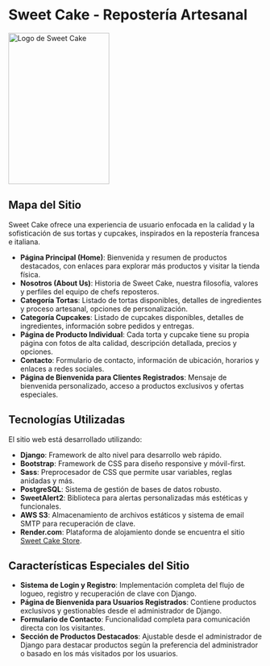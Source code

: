 # Sweet Cake - Repostería Artesanal

<img src="https://sweetcake-store.s3.eu-west-3.amazonaws.com/static/images/cake_vertical.svg" alt="Logo de Sweet Cake" width="200" height="300">

## Mapa del Sitio
Sweet Cake ofrece una experiencia de usuario enfocada en la calidad y la sofisticación de sus tortas y cupcakes, inspirados en la repostería francesa e italiana.

- **Página Principal (Home)**: Bienvenida y resumen de productos destacados, con enlaces para explorar más productos y visitar la tienda física.
- **Nosotros (About Us)**: Historia de Sweet Cake, nuestra filosofía, valores y perfiles del equipo de chefs reposteros.
- **Categoría Tortas**: Listado de tortas disponibles, detalles de ingredientes y proceso artesanal, opciones de personalización.
- **Categoría Cupcakes**: Listado de cupcakes disponibles, detalles de ingredientes, información sobre pedidos y entregas.
- **Página de Producto Individual**: Cada torta y cupcake tiene su propia página con fotos de alta calidad, descripción detallada, precios y opciones.
- **Contacto**: Formulario de contacto, información de ubicación, horarios y enlaces a redes sociales.
- **Página de Bienvenida para Clientes Registrados**: Mensaje de bienvenida personalizado, acceso a productos exclusivos y ofertas especiales.

## Tecnologías Utilizadas
El sitio web está desarrollado utilizando:
- **Django**: Framework de alto nivel para desarrollo web rápido.
- **Bootstrap**: Framework de CSS para diseño responsive y móvil-first.
- **Sass**: Preprocesador de CSS que permite usar variables, reglas anidadas y más.
- **PostgreSQL**: Sistema de gestión de bases de datos robusto.
- **SweetAlert2**: Biblioteca para alertas personalizadas más estéticas y funcionales.
- **AWS S3**: Almacenamiento de archivos estáticos y sistema de email SMTP para recuperación de clave.
- **Render.com**: Plataforma de alojamiento donde se encuentra el sitio [Sweet Cake Store](https://sweetcake-store.onrender.com/).

## Características Especiales del Sitio
- **Sistema de Login y Registro**: Implementación completa del flujo de logueo, registro y recuperación de clave con Django.
- **Página de Bienvenida para Usuarios Registrados**: Contiene productos exclusivos y gestionables desde el administrador de Django.
- **Formulario de Contacto**: Funcionalidad completa para comunicación directa con los visitantes.
- **Sección de Productos Destacados**: Ajustable desde el administrador de Django para destacar productos según la preferencia del administrador o basado en los más visitados por los usuarios.
